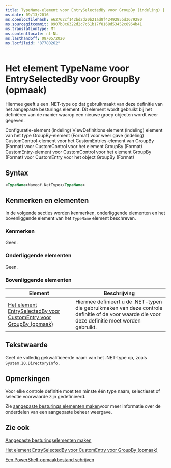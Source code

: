 ```yaml
---
title: TypeName-element voor EntrySelectedBy voor GroupBy (indeling) | Microsoft Docs
ms.date: 09/13/2016
ms.openlocfilehash: e62762cf142bd2d20b21ad8f4249285bd3679280
ms.sourcegitcommit: 0907b8c6322d2c7c61b17f8168d53452c8964b41
ms.translationtype: MT
ms.contentlocale: nl-NL
ms.lasthandoff: 08/05/2020
ms.locfileid: "87780262"
---
```

# <a name="typename-element-for-entryselectedby-for-groupby-format"></a>Het element TypeName voor EntrySelectedBy voor GroupBy (opmaak)

Hiermee geeft u een .NET-type op dat gebruikmaakt van deze definitie van het aangepaste besturings element. Dit element wordt gebruikt bij het definiëren van de manier waarop een nieuwe groep objecten wordt weer gegeven.

Configuratie-element (indeling) ViewDefinitions element (indeling) element van het type GroupBy-element (Format) voor weer gave (indeling) CustomControl-element voor het CustomEntries-element van GroupBy (Format) voor CustomControl voor het element GroupBy (Format) CustomEntry-element voor CustomControl voor het element GroupBy (Format) voor CustomEntry voor het object GroupBy (Format)

## <a name="syntax"></a>Syntax

```xml
<TypeName>Nameof.NetType</TypeName>
```

## <a name="attributes-and-elements"></a>Kenmerken en elementen

In de volgende secties worden kenmerken, onderliggende elementen en het bovenliggende element van het `TypeName` element beschreven.

### <a name="attributes"></a>Kenmerken

Geen.

### <a name="child-elements"></a>Onderliggende elementen

Geen.

### <a name="parent-elements"></a>Bovenliggende elementen

|Element|Beschrijving|
|-------------|-----------------|
|[Het element EntrySelectedBy voor CustomEntry voor GroupBy (opmaak)](./entryselectedby-element-for-customentry-for-groupby-format.md)|Hiermee definieert u de .NET-typen die gebruikmaken van deze controle definitie of de voor waarde die voor deze definitie moet worden gebruikt.|

## <a name="text-value"></a>Tekstwaarde

Geef de volledig gekwalificeerde naam van het .NET-type op, zoals `System.IO.DirectoryInfo` .

## <a name="remarks"></a>Opmerkingen

Voor elke controle definitie moet ten minste één type naam, selectieset of selectie voorwaarde zijn gedefinieerd.

Zie [aangepaste besturings elementen maken](./creating-custom-controls.md)voor meer informatie over de onderdelen van een aangepaste beheer weergave.

## <a name="see-also"></a>Zie ook

[Aangepaste besturingselementen maken](./creating-custom-controls.md)

[Het element EntrySelectedBy voor CustomEntry voor GroupBy (opmaak)](./entryselectedby-element-for-customentry-for-groupby-format.md)

[Een PowerShell-opmaakbestand schrijven](./writing-a-powershell-formatting-file.md)
